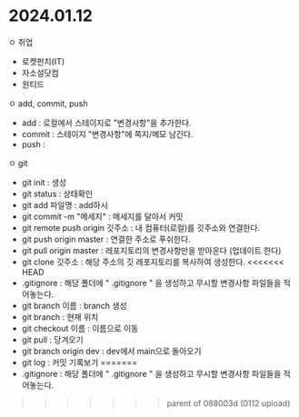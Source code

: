 # 2024.01.12

ㅇ 취업
  - 로켓펀치(IT)
  - 자소설닷컴
  - 원티드

ㅇ add, commit, push
  - add : 로컬에서 스테이지로 "변경사항"을 추가한다.
  - commit : 스테이지 "변경사항"에 쪽지/메모 남긴다.
  - push : 

ㅇ git
  - git init : 생성
  - git status : 상태확인
  - git add 파일명 : add하시
  - git commit -m "메세지" : 메세지를 달아서 커밋
  - git remote push origin 깃주소 : 내 컴퓨터(로컬)를 깃주소와 연결한다.
  - git push origin master : 연결한 주소로 푸쉬한다.
  - git pull origin master : 레포지토리의 변경사항만을 받아온다 (업데이트 한다)
  - git clone 깃주소 : 해당 주소의 깃 레포지토리를 복사하여 생성한다.
<<<<<<< HEAD
  - .gitignore : 해당 폴더에 " .gitignore " 을 생성하고 무시할 변경사항 파일들을 적어놓는다.
  - git branch 이름 : branch 생성
  - git branch : 현재 위치
  - git checkout 이름 : 이름으로 이동
  - git pull : 당겨오기
  - git branch origin dev : dev에서 main으로 돌아오기
  - git log : 커밋 기록보기
=======
  - .gitignore : 해당 폴더에 " .gitignore " 을 생성하고 무시할 변경사항 파일들을 적어놓는다.
>>>>>>> parent of 088003d (0112 upload)
